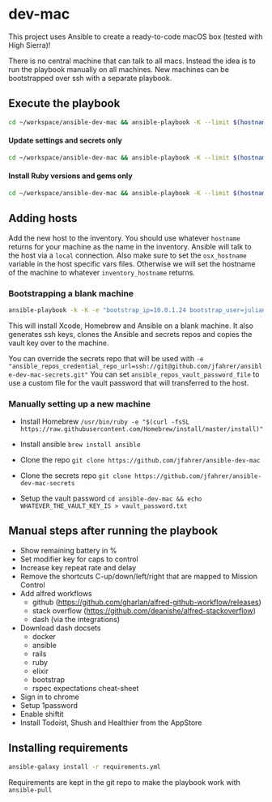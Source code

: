 # dev-mac
This project uses Ansible to create a ready-to-code macOS box (tested with High Sierra)!

There is no central machine that can talk to all macs. Instead the idea is to run the playbook manually on all machines.
New machines can be bootstrapped over ssh with a separate playbook.

## Execute the playbook
```sh
cd ~/workspace/ansible-dev-mac && ansible-playbook -K --limit $(hostname) dev-mac.yml
```

#### Update settings and secrets only
```sh
cd ~/workspace/ansible-dev-mac && ansible-playbook -K --limit $(hostname) --tags settings dev-mac.yml
```

#### Install Ruby versions and gems only
```sh
cd ~/workspace/ansible-dev-mac && ansible-playbook -K --limit $(hostname) --tags ruby dev-mac.yml
```

## Adding hosts
Add the new host to the inventory. You should use whatever `hostname` returns for your machine as the name in the inventory. Ansible will talk to the host via a `local` connection. Also make sure to set the `osx_hostname` variable in the host specific vars files. Otherwise we will set the hostname of the machine to whatever `inventory_hostname` returns.

### Bootstrapping a blank machine
```sh
ansible-playbook -k -K -e "bootstrap_ip=10.0.1.24 bootstrap_user=julian osx_hostname=julians-wanelobook" bootstrap.yml
```
This will install Xcode, Homebrew and Ansible on a blank machine. It also generates ssh keys, clones the Ansible and secrets repos and copies the vault key over to the machine.

You can override the secrets repo that will be used with `-e "ansible_repos_credential_repo_url=ssh://git@github.com/jfahrer/ansible-dev-mac-secrets.git"`
You can set `ansible_repos_vault_password_file` to use a custom file for the vault password that will transferred to the host.

### Manually setting up a new machine
* Install Homebrew
  `/usr/bin/ruby -e "$(curl -fsSL https://raw.githubusercontent.com/Homebrew/install/master/install)"`

* Install ansible
  `brew install ansible`

* Clone the repo
  `git clone https://github.com/jfahrer/ansible-dev-mac`

* Clone the secrets repo
  `git clone https://github.com/jfahrer/ansible-dev-mac-secrets`

* Setup the vault password
  `cd ansible-dev-mac && echo WHATEVER_THE_VAULT_KEY_IS > vault_password.txt`

## Manual steps after running the playbook
* Show remaining battery in %
* Set modifier key for caps to control
* Increase key repeat rate and delay
* Remove the shortcuts C-up/down/left/right that are mapped to Mission Control
* Add alfred workflows
  * github (https://github.com/gharlan/alfred-github-workflow/releases)
  * stack overflow (https://github.com/deanishe/alfred-stackoverflow)
  * dash (via the integrations)
* Download dash docsets
  * docker
  * ansible
  * rails
  * ruby
  * elixir
  * bootstrap
  * rspec expectations cheat-sheet
* Sign in to chrome
* Setup 1password
* Enable shiftit
* Install Todoist, Shush and Healthier from the AppStore


## Installing requirements
```sh
ansible-galaxy install -r requirements.yml
```
Requirements are kept in the git repo to make the playbook work with `ansible-pull`
